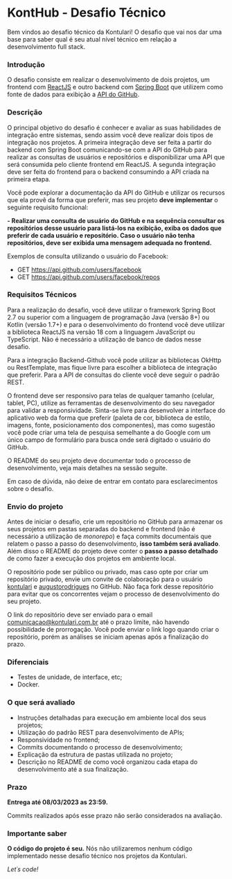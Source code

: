 # KontHub - Desafio Técnico

Bem vindos ao desafio técnico da Kontulari! O desafio que vai nos dar uma base para saber qual é seu atual nível técnico em relação a desenvolvimento full stack.

### Introdução

O desafio consiste em realizar o desenvolvimento de dois projetos, um frontend com [ReactJS](https://reactjs.org) e outro backend com [Spring Boot](https://spring.io/projects/spring-boot) que utilizem como fonte de dados para exibição a [API do GitHub](https://api.github.com).

### Descrição

O principal objetivo do desafio é conhecer e avaliar as suas habilidades de integração entre sistemas, sendo assim você deve realizar dois tipos de integração nos projetos. A primeira integração deve ser feita a partir do backend com Spring Boot comunicando-se com a API do GitHub para realizar as consultas de usuários e repositórios e disponibilizar uma API que será consumida pelo cliente frontend em ReactJS. A segunda integração deve ser feita do frontend para o backend consumindo a API criada na primeira etapa.

Você pode explorar a documentação da API do GitHub e utilizar os recursos que ela provê da forma que preferir, mas seu projeto **deve implementar** o seguinte requisito funcional:

**- Realizar uma consulta de usuário do GitHub e na sequência consultar os repositórios desse usuário para listá-los na exibição, exiba os dados que preferir de cada usuário e repositório. Caso o usuário não tenha repositórios, deve ser exibida uma mensagem adequada no frontend.**

Exemplos de consulta utilizando o usuário do Facebook:

- GET https://api.github.com/users/facebook
- GET https://api.github.com/users/facebook/repos


### Requisitos Técnicos

Para a realização do desafio, você deve utilizar o framework Spring Boot 2.7 ou superior com a linguagem de programação Java (versão 8+) ou Kotlin (versão 1.7+) e para o desenvolvimento do frontend você deve utilizar a biblioteca ReactJS na versão 18 com a linguagem JavaScript ou TypeScript. Não é necessário a utilização de banco de dados nesse desafio.

Para a integração Backend-Github você pode utilizar as bibliotecas OkHttp ou RestTemplate, mas fique livre para escolher a biblioteca de integração que preferir. Para a API de consultas do cliente você deve seguir o padrão REST.

O frontend deve ser responsivo para telas de qualquer tamanho (celular, tablet, PC), utilize as ferramentas de desenvolvimento do seu navegador para validar a responsividade. Sinta-se livre para desenvolver a interface do aplicativo web da forma que preferir (paleta de cor, biblioteca de estilo, imagens, fonte, posicionamento dos componentes), mas como sugestão você pode criar uma tela de pesquisa semelhante a do Google com um único campo de formulário para busca onde será digitado o usuário do GitHub.

O README do seu projeto deve documentar todo o processo de desenvolvimento, veja mais detalhes na sessão seguite.

Em caso de dúvida, não deixe de entrar em contato para esclarecimentos sobre o desafio.

### Envio do projeto

Antes de iniciar o desafio, crie um repositório no GitHub para armazenar os seus projetos em pastas separadas do backend e frontend (não é necessário a utilização de *monorepo*) e faça commits documentais que relatem o passo a passo do desenvolvimento, **isso também será avaliado**. Além disso o README do projeto deve conter o **passo a passo detalhado** de como fazer a execução dos projetos em ambiente local.

O repositório pode ser público ou privado, mas caso opte por criar um repositório privado, envie um convite de colaboração para o usuário [kontulari](https://github.com/kontulari) e [augustorodrigues](https://github.com/augustorodrigues) no GitHub. Não faça fork desse repositório para evitar que os concorrentes vejam o processo de desenvolvimento do seu projeto.

O link do repositório deve ser enviado para o email comunicacao@kontulari.com.br até o prazo limite, não havendo possibilidade de prorrogação. Você pode enviar o link logo quando criar o repositório, porém as análises se iniciam apenas após a finalização do prazo.

### Diferenciais

- Testes de unidade, de interface, etc;
- Docker.

### O que será avaliado

- Instruções detalhadas para execução em ambiente local dos seus projetos;
- Utilização do padrão REST para desenvolvimento de APIs;
- Responsividade no frontend;
- Commits documentando o processo de desenvolvimento;
- Explicação da estrutura de pastas utilizada no projeto;
- Descrição no README de como você organizou cada etapa do desenvolvimento até a sua finalização.

### Prazo

**Entrega até 08/03/2023 as 23:59.**

Commits realizados após esse prazo não serão considerados na avaliação.

### Importante saber

**O código do projeto é seu.** Nós não utilizaremos nenhum código implementado nesse desafio técnico nos projetos da Kontulari.

*Let´s code!*
